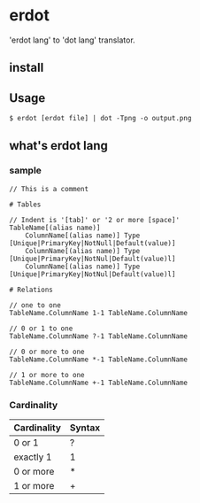 # erdot

'erdot lang' to 'dot lang' translator.

## install

## Usage

```console
$ erdot [erdot file] | dot -Tpng -o output.png
```

## what's erdot lang

### sample

```
// This is a comment

# Tables

// Indent is '[tab]' or '2 or more [space]'
TableName[(alias name)]
	ColumnName[(alias name)] Type [Unique|PrimaryKey|NotNull|Default(value)]
	ColumnName[(alias name)] Type [Unique|PrimaryKey|NotNul|Default(value)l]
	ColumnName[(alias name)] Type [Unique|PrimaryKey|NotNul|Default(value)l]

# Relations

// one to one
TableName.ColumnName 1-1 TableName.ColumnName 

// 0 or 1 to one
TableName.ColumnName ?-1 TableName.ColumnName 

// 0 or more to one
TableName.ColumnName *-1 TableName.ColumnName 

// 1 or more to one
TableName.ColumnName +-1 TableName.ColumnName 
```

### Cardinality

| Cardinality   | Syntax   |
| ------------- | -------- |
| 0 or 1        | ?        |
| exactly 1     | 1        |
| 0 or more     | *        |
| 1 or more     | +        |
